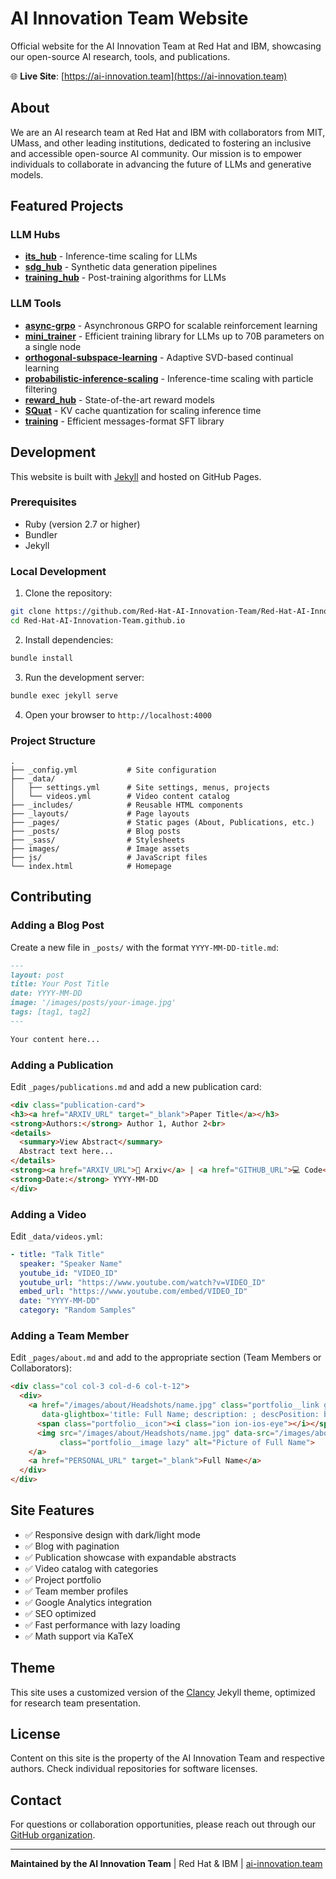 # AI Innovation Team Website

Official website for the AI Innovation Team at Red Hat and IBM, showcasing our open-source AI research, tools, and publications.

🌐 **Live Site**: [https://ai-innovation.team](https://ai-innovation.team)

## About

We are an AI research team at Red Hat and IBM with collaborators from MIT, UMass, and other leading institutions, dedicated to fostering an inclusive and accessible open-source AI community. Our mission is to empower individuals to collaborate in advancing the future of LLMs and generative models.

## Featured Projects

### LLM Hubs
- **[its_hub](https://github.com/Red-Hat-AI-Innovation-Team/its_hub)** - Inference-time scaling for LLMs
- **[sdg_hub](https://github.com/Red-Hat-AI-Innovation-Team/sdg_hub)** - Synthetic data generation pipelines
- **[training_hub](https://github.com/Red-Hat-AI-Innovation-Team/training_hub)** - Post-training algorithms for LLMs

### LLM Tools
- **[async-grpo](https://github.com/Red-Hat-AI-Innovation-Team/async-grpo)** - Asynchronous GRPO for scalable reinforcement learning
- **[mini_trainer](https://github.com/Red-Hat-AI-Innovation-Team/mini_trainer)** - Efficient training library for LLMs up to 70B parameters on a single node
- **[orthogonal-subspace-learning](https://github.com/Red-Hat-AI-Innovation-Team/orthogonal-subspace-learning)** - Adaptive SVD-based continual learning
- **[probabilistic-inference-scaling](https://github.com/probabilistic-inference-scaling/probabilistic-inference-scaling)** - Inference-time scaling with particle filtering
- **[reward_hub](https://github.com/Red-Hat-AI-Innovation-Team/reward_hub)** - State-of-the-art reward models
- **[SQuat](https://github.com/Red-Hat-AI-Innovation-Team/SQuat)** - KV cache quantization for scaling inference time
- **[training](https://github.com/instructlab/training)** - Efficient messages-format SFT library

## Development

This website is built with [Jekyll](https://jekyllrb.com/) and hosted on GitHub Pages.

### Prerequisites

- Ruby (version 2.7 or higher)
- Bundler
- Jekyll

### Local Development

1. Clone the repository:
```bash
git clone https://github.com/Red-Hat-AI-Innovation-Team/Red-Hat-AI-Innovation-Team.github.io.git
cd Red-Hat-AI-Innovation-Team.github.io
```

2. Install dependencies:
```bash
bundle install
```

3. Run the development server:
```bash
bundle exec jekyll serve
```

4. Open your browser to `http://localhost:4000`

### Project Structure

```
.
├── _config.yml           # Site configuration
├── _data/
│   ├── settings.yml      # Site settings, menus, projects
│   └── videos.yml        # Video content catalog
├── _includes/            # Reusable HTML components
├── _layouts/             # Page layouts
├── _pages/               # Static pages (About, Publications, etc.)
├── _posts/               # Blog posts
├── _sass/                # Stylesheets
├── images/               # Image assets
├── js/                   # JavaScript files
└── index.html            # Homepage
```

## Contributing

### Adding a Blog Post

Create a new file in `_posts/` with the format `YYYY-MM-DD-title.md`:

```markdown
---
layout: post
title: Your Post Title
date: YYYY-MM-DD
image: '/images/posts/your-image.jpg'
tags: [tag1, tag2]
---

Your content here...
```

### Adding a Publication

Edit `_pages/publications.md` and add a new publication card:

```html
<div class="publication-card">
<h3><a href="ARXIV_URL" target="_blank">Paper Title</a></h3>
<strong>Authors:</strong> Author 1, Author 2<br>
<details>
  <summary>View Abstract</summary>
  Abstract text here...
</details>
<strong><a href="ARXIV_URL">📄 Arxiv</a> | <a href="GITHUB_URL">💻 Code</a></strong><br>
<strong>Date:</strong> YYYY-MM-DD
</div>
```

### Adding a Video

Edit `_data/videos.yml`:

```yaml
- title: "Talk Title"
  speaker: "Speaker Name"
  youtube_id: "VIDEO_ID"
  youtube_url: "https://www.youtube.com/watch?v=VIDEO_ID"
  embed_url: "https://www.youtube.com/embed/VIDEO_ID"
  date: "YYYY-MM-DD"
  category: "Random Samples"
```

### Adding a Team Member

Edit `_pages/about.md` and add to the appropriate section (Team Members or Collaborators):

```html
<div class="col col-3 col-d-6 col-t-12">
  <div>
    <a href="/images/about/Headshots/name.jpg" class="portfolio__link glightbox"
       data-glightbox='title: Full Name; description: ; descPosition: bottom;'>
      <span class="portfolio__icon"><i class="ion ion-ios-eye"></i></span>
      <img src="/images/about/Headshots/name.jpg" data-src="/images/about/Headshots/name.jpg"
           class="portfolio__image lazy" alt="Picture of Full Name">
    </a>
    <a href="PERSONAL_URL" target="_blank">Full Name</a>
  </div>
</div>
```

## Site Features

- ✅ Responsive design with dark/light mode
- ✅ Blog with pagination
- ✅ Publication showcase with expandable abstracts
- ✅ Video catalog with categories
- ✅ Project portfolio
- ✅ Team member profiles
- ✅ Google Analytics integration
- ✅ SEO optimized
- ✅ Fast performance with lazy loading
- ✅ Math support via KaTeX

## Theme

This site uses a customized version of the [Clancy](https://jekyllthemes.io/theme/clancy-portfolio-jekyll-theme) Jekyll theme, optimized for research team presentation.

## License

Content on this site is the property of the AI Innovation Team and respective authors. Check individual repositories for software licenses.

## Contact

For questions or collaboration opportunities, please reach out through our [GitHub organization](https://github.com/Red-Hat-AI-Innovation-Team).

---

**Maintained by the AI Innovation Team** | Red Hat & IBM | [ai-innovation.team](https://ai-innovation.team)
